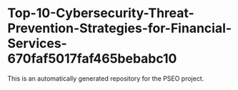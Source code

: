 # Top-10-Cybersecurity-Threat-Prevention-Strategies-for-Financial-Services-670faf5017faf465bebabc10

This is an automatically generated repository for the PSEO project.